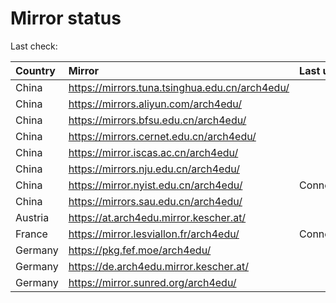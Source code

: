 <script src="./time.js"></script>
# Mirror status
Last check: <script type="text/javascript">localize(1724390382.2294562);</script>

|Country|Mirror|Last update|
|:------|:-----|:----------|
|China|https://mirrors.tuna.tsinghua.edu.cn/arch4edu/|<script type="text/javascript">localize(1724351901);</script>|
|China|https://mirrors.aliyun.com/arch4edu/|<script type="text/javascript">localize(1724351901);</script>|
|China|https://mirrors.bfsu.edu.cn/arch4edu/|<script type="text/javascript">localize(1724351901);</script>|
|China|https://mirrors.cernet.edu.cn/arch4edu/|<script type="text/javascript">localize(1724351901);</script>|
|China|https://mirror.iscas.ac.cn/arch4edu/|<script type="text/javascript">localize(1724351901);</script>|
|China|https://mirrors.nju.edu.cn/arch4edu/|<script type="text/javascript">localize(1724265560);</script>|
|China|https://mirror.nyist.edu.cn/arch4edu/|ConnectionError|
|China|https://mirrors.sau.edu.cn/arch4edu/|<script type="text/javascript">localize(1724351901);</script>|
|Austria|https://at.arch4edu.mirror.kescher.at/|<script type="text/javascript">localize(1724351901);</script>|
|France|https://mirror.lesviallon.fr/arch4edu/|ConnectTimeout|
|Germany|https://pkg.fef.moe/arch4edu/|<script type="text/javascript">localize(1724351901);</script>|
|Germany|https://de.arch4edu.mirror.kescher.at/|<script type="text/javascript">localize(1724351901);</script>|
|Germany|https://mirror.sunred.org/arch4edu/|<script type="text/javascript">localize(1724351901);</script>|

<script src="./tablefilter/tablefilter.js"></script>
<script src="./table.js"></script>